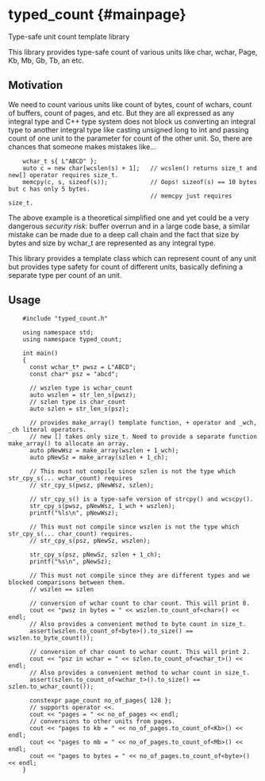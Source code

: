# typed_count													{#mainpage}
Type-safe unit count template library

This library provides type-safe count of various units like char, wchar, Page,
Kb, Mb, Gb, Tb, an etc.

## Motivation
We need to count various units like count of bytes, count of wchars, count of buffers,
count of pages, and etc. But they are all expressed as any integral type and
C++ type system does not block us converting an integral type to another integral type
like casting unsigned long to int and passing count of one unit to the parameter
for count of the other unit. So, there are chances that someone makes mistakes like...

~~~~~~~~~~~~~~~~~{.cpp}
    wchar_t s{ L"ABCD" };
	auto c = new char[wcslen(s) + 1];   // wcslen() returns size_t and new[] operator requires size_t.
	memcpy(c, s, sizeof(s));            // Oops! sizeof(s) == 10 bytes but c has only 5 bytes.
	                                    // memcpy just requires size_t.
~~~~~~~~~~~~~~~~~

The above example is a theoretical simplified one and yet could be a very dangerous *security risk*:
buffer overrun and in a large code base, a similar mistake can be
made due to a deep call chain and the fact that size by bytes and size by wchar_t are represented
as any integral type.

This library provides a template class which can represent count of any unit but provides type safety
for count of different units, basically defining a separate type per count of an unit.

## Usage

~~~~~~~~~~~~~~~~~{.cpp}
    #include "typed_count.h"

    using namespace std;
    using namespace typed_count;

    int main()
    {
      const wchar_t* pwsz = L"ABCD";
      const char* psz = "abcd";

      // wszlen type is wchar_count
      auto wszlen = str_len_s(pwsz);
      // szlen type is char_count
      auto szlen = str_len_s(psz);

      // provides make_array() template function, + operator and _wch, _ch literal operators.
      // new [] takes only size_t. Need to provide a separate function make_array() to allocate an array.
      auto pNewWsz = make_array(wszlen + 1_wch);
      auto pNewSz = make_array(szlen + 1_ch);

      // This must not compile since szlen is not the type which str_cpy_s(... wchar_count) requires
      // str_cpy_s(pwsz, pNewWsz, szlen);

      // str_cpy_s() is a type-safe version of strcpy() and wcscpy().
      str_cpy_s(pwsz, pNewWsz, 1_wch + wszlen);
      printf("%ls\n", pNewWsz);

      // This must not compile since wszlen is not the type which str_cpy_s(... char_count) requires.
      // str_cpy_s(psz, pNewSz, wszlen);

      str_cpy_s(psz, pNewSz, szlen + 1_ch);
      printf("%s\n", pNewSz);

      // This must not compile since they are different types and we blocked comparisons between them.
      // wszlen == szlen

      // conversion of wchar count to char count. This will print 8.
      cout << "pwsz in bytes = " << wszlen.to_count_of<char>() << endl;
      // Also provides a convenient method to byte count in size_t.
      assert(wszlen.to_count_of<byte>().to_size() == wszlen.to_byte_count());

      // conversion of char count to wchar count. This will print 2.
      cout << "psz in wchar = " << szlen.to_count_of<wchar_t>() << endl;
      // Also provides a convenient method to wchar count in size_t.
      assert(szlen.to_count_of<wchar_t>().to_size() == szlen.to_wchar_count());

      constexpr page_count no_of_pages{ 128 };
      // supports operator <<.
      cout << "pages = " << no_of_pages << endl;
      // conversions to other units from pages.
      cout << "pages to kb = " << no_of_pages.to_count_of<Kb>() << endl;
      cout << "pages to mb = " << no_of_pages.to_count_of<Mb>() << endl;
      cout << "pages to bytes = " << no_of_pages.to_count_of<byte>() << endl;
    }
~~~~~~~~~~~~~~~~~
